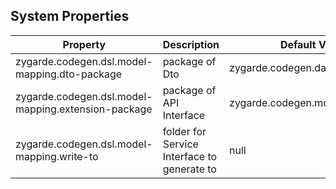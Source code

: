 

## System Properties

Property | Description | Default Value 
---|---|---
zygarde.codegen.dsl.model-mapping.dto-package | package of Dto | zygarde.codegen.data.dto
zygarde.codegen.dsl.model-mapping.extension-package | package of API Interface | zygarde.codegen.model.extensions
zygarde.codegen.dsl.model-mapping.write-to | folder for Service Interface to generate to | null
